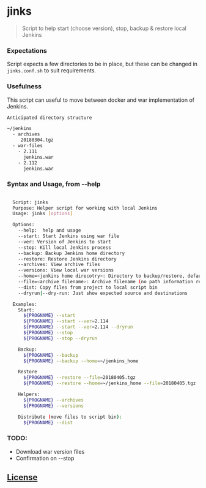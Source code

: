 # jinks

> Script to help start (choose version), stop, backup & restore local Jenkins

### Expectations
Script expects a few directories to be in place, but these can be changed in
`jinks.conf.sh` to suit requirements.

### Usefulness
This script can useful to move between docker and war implementation of Jenkins.



```sh
Anticipated directory structure

~/jenkins
  - archives
     20180304.tgz
  - war-files
    - 2.111
      jenkins.war
    - 2.112
      jenkins.war

```

### Syntax and Usage, from --help

```sh

  Script: jinks
  Purpose: Helper script for working with local Jenkins
  Usage: jinks [options]

  Options:
    --help:  help and usage
    --start: Start Jenkins using war file
    --ver: Version of Jenkins to start
    --stop: Kill local Jenkins process
    --backup: Backup Jenkins home directory
    --restore: Restore Jenkins directory
    --archives: View archive files
    --versions: View local war versions
    --home=<jenkins home direcotry>: Directory to backup/restore, default: ~/.jenkins
    --file=<archive filename>: Archive filename (no path information required)
    --dist: Copy files from project to local script bin
    --dryrun|--dry-run: Just show expected source and destinations

  Examples:
    Start:
      ${PROGNAME} --start
      ${PROGNAME} --start --ver=2.114
      ${PROGNAME} --start --ver=2.114 --dryrun
      ${PROGNAME} --stop
      ${PROGNAME} --stop --dryrun

    Backup:
      ${PROGNAME} --backup
      ${PROGNAME} --backup --home=~/jenkins_home

    Restore
      ${PROGNAME} --restore --file=20180405.tgz
      ${PROGNAME} --restore --home=~/jenkins_home --file=20180405.tgz

    Helpers:
      ${PROGNAME} --archives
      ${PROGNAME} --versions

    Distribute (move files to script bin):
      ${PROGNAME} --dist

```

### TODO:
* Download war version files
* Confirmation on --stop


## [License](LICENSE.md)
